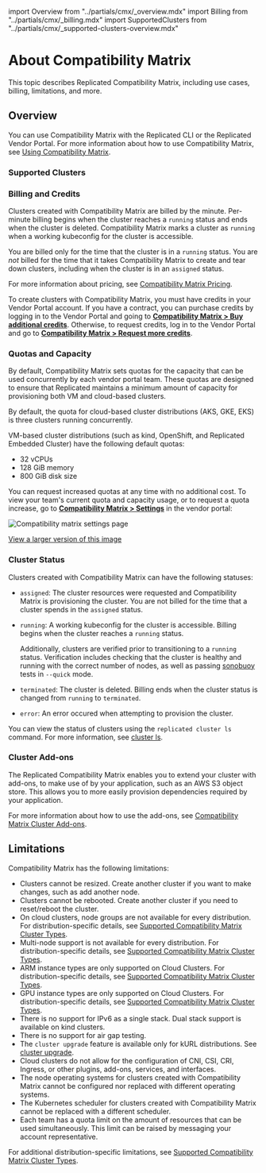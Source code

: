 import Overview from "../partials/cmx/_overview.mdx"
import Billing from "../partials/cmx/_billing.mdx"
import SupportedClusters from "../partials/cmx/_supported-clusters-overview.mdx"

# About Compatibility Matrix

This topic describes Replicated Compatibility Matrix, including use cases, billing, limitations, and more.

## Overview

<Overview/>

You can use Compatibility Matrix with the Replicated CLI or the Replicated Vendor Portal. For more information about how to use Compatibility Matrix, see [Using Compatibility Matrix](testing-how-to).

### Supported Clusters

<SupportedClusters/>

### Billing and Credits

Clusters created with Compatibility Matrix are billed by the minute. Per-minute billing begins when the cluster reaches a `running` status and ends when the cluster is deleted. Compatibility Matrix marks a cluster as `running` when a working kubeconfig for the cluster is accessible.

You are billed only for the time that the cluster is in a `running` status. You are _not_ billed for the time that it takes Compatibility Matrix to create and tear down clusters, including when the cluster is in an `assigned` status.

For more information about pricing, see [Compatibility Matrix Pricing](testing-pricing).

To create clusters with Compatibility Matrix, you must have credits in your Vendor Portal account.
If you have a contract, you can purchase credits by logging in to the Vendor Portal and going to [**Compatibility Matrix > Buy additional credits**](https://vendor.replicated.com/compatibility-matrix).
Otherwise, to request credits, log in to the Vendor Portal and go to [**Compatibility Matrix > Request more credits**](https://vendor.replicated.com/compatibility-matrix).

### Quotas and Capacity

By default, Compatibility Matrix sets quotas for the capacity that can be used concurrently by each vendor portal team. These quotas are designed to ensure that Replicated maintains a minimum amount of capacity for provisioning both VM and cloud-based clusters.

By default, the quota for cloud-based cluster distributions (AKS, GKE, EKS) is three clusters running concurrently.

VM-based cluster distributions (such as kind, OpenShift, and Replicated Embedded Cluster) have the following default quotas:
* 32 vCPUs
* 128 GiB memory
* 800 GiB disk size 

You can request increased quotas at any time with no additional cost. To view your team's current quota and capacity usage, or to request a quota increase, go to [**Compatibility Matrix > Settings**](https://vendor.replicated.com/compatibility-matrix/settings) in the vendor portal:

![Compatibility matrix settings page](/images/compatibility-matrix-settings.png)

[View a larger version of this image](/images/compatibility-matrix-settings.png)

### Cluster Status

Clusters created with Compatibility Matrix can have the following statuses:

* `assigned`: The cluster resources were requested and Compatibility Matrix is provisioning the cluster. You are not billed for the time that a cluster spends in the `assigned` status.

* `running`: A working kubeconfig for the cluster is accessible. Billing begins when the cluster reaches a `running` status.

   Additionally, clusters are verified prior to transitioning to a `running` status. Verification includes checking that the cluster is healthy and running with the correct number of nodes, as well as passing [sonobuoy](https://sonobuoy.io/) tests in `--quick` mode.

* `terminated`: The cluster is deleted. Billing ends when the cluster status is changed from `running` to `terminated`.

* `error`: An error occured when attempting to provision the cluster.

You can view the status of clusters using the `replicated cluster ls` command. For more information, see [cluster ls](/reference/replicated-cli-cluster-ls).

### Cluster Add-ons

The Replicated Compatibility Matrix enables you to extend your cluster with add-ons, to make use of by your application, such as an AWS S3 object store.
This allows you to more easily provision dependencies required by your application.

For more information about how to use the add-ons, see [Compatibility Matrix Cluster Add-ons](testing-cluster-addons).

## Limitations

Compatibility Matrix has the following limitations:

- Clusters cannot be resized. Create another cluster if you want to make changes, such as add another node.
- Clusters cannot be rebooted. Create another cluster if you need to reset/reboot the cluster. 
- On cloud clusters, node groups are not available for every distribution. For distribution-specific details, see [Supported Compatibility Matrix Cluster Types](/vendor/testing-supported-clusters).
- Multi-node support is not available for every distribution. For distribution-specific details, see [Supported Compatibility Matrix Cluster Types](/vendor/testing-supported-clusters).
- ARM instance types are only supported on Cloud Clusters. For distribution-specific details, see [Supported Compatibility Matrix Cluster Types](/vendor/testing-supported-clusters).
- GPU instance types are only supported on Cloud Clusters. For distribution-specific details, see [Supported Compatibility Matrix Cluster Types](/vendor/testing-supported-clusters).
- There is no support for IPv6 as a single stack. Dual stack support is available on kind clusters.
- There is no support for air gap testing. 
- The `cluster upgrade` feature is available only for kURL distributions. See [cluster upgrade](/reference/replicated-cli-cluster-upgrade).
- Cloud clusters do not allow for the configuration of CNI, CSI, CRI, Ingress, or other plugins, add-ons, services, and interfaces.
- The node operating systems for clusters created with Compatibility Matrix cannot be configured nor replaced with different operating systems.
- The Kubernetes scheduler for clusters created with Compatibility Matrix cannot be replaced with a different scheduler.
- Each team has a quota limit on the amount of resources that can be used simultaneously. This limit can be raised by messaging your account representative.

For additional distribution-specific limitations, see [Supported Compatibility Matrix Cluster Types](testing-supported-clusters).
